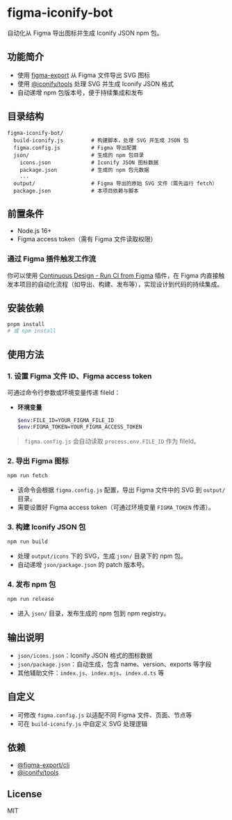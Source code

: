 # figma-iconify-bot

自动化从 Figma 导出图标并生成 Iconify JSON npm 包。

## 功能简介

- 使用 [figma-export](https://github.com/marcomontalbano/figma-export) 从 Figma 文件导出 SVG 图标
- 使用 [@iconify/tools](https://iconify.design/docs/libraries/tools/) 处理 SVG 并生成 Iconify JSON 格式
- 自动递增 npm 包版本号，便于持续集成和发布

## 目录结构

```
figma-iconify-bot/
  build-iconify.js         # 构建脚本，处理 SVG 并生成 JSON 包
  figma.config.js          # Figma 导出配置
  json/                    # 生成的 npm 包目录
    icons.json             # Iconify JSON 图标数据
    package.json           # 生成的 npm 包元数据
    ...
  output/                  # Figma 导出的原始 SVG 文件（需先运行 fetch）
  package.json             # 本项目依赖与脚本
```

## 前置条件

- Node.js 16+
- Figma access token（需有 Figma 文件读取权限）

### 通过 Figma 插件触发工作流

你可以使用 [Continuous Design - Run CI from Figma](https://www.figma.com/community/plugin/977948326423807703/continuous-design-run-ci-from-figma) 插件，在 Figma 内直接触发本项目的自动化流程（如导出、构建、发布等），实现设计到代码的持续集成。

## 安装依赖

```bash
pnpm install
# 或 npm install
```

## 使用方法

### 1. 设置 Figma 文件 ID、Figma access token

可通过命令行参数或环境变量传递 fileId：

- **环境变量**
  ```bash
  $env:FILE_ID=YOUR_FIGMA_FILE_ID
  $env:FIGMA_TOKEN=YOUR_FIGMA_ACCESS_TOKEN
  ```

> `figma.config.js` 会自动读取 `process.env.FILE_ID` 作为 fileId。

### 2. 导出 Figma 图标

```bash
npm run fetch
```

- 该命令会根据 `figma.config.js` 配置，导出 Figma 文件中的 SVG 到 `output/` 目录。
- 需要设置好 Figma access token（可通过环境变量 `FIGMA_TOKEN` 传递）。

### 3. 构建 Iconify JSON 包

```bash
npm run build
```

- 处理 `output/icons` 下的 SVG，生成 `json/` 目录下的 npm 包。
- 自动递增 `json/package.json` 的 patch 版本号。

### 4. 发布 npm 包

```bash
npm run release
```

- 进入 `json/` 目录，发布生成的 npm 包到 npm registry。

## 输出说明

- `json/icons.json`：Iconify JSON 格式的图标数据
- `json/package.json`：自动生成，包含 name、version、exports 等字段
- 其他辅助文件：`index.js`、`index.mjs`、`index.d.ts` 等

## 自定义

- 可修改 `figma.config.js` 以适配不同 Figma 文件、页面、节点等
- 可在 `build-iconify.js` 中自定义 SVG 处理逻辑

## 依赖

- [@figma-export/cli](https://github.com/marcomontalbano/figma-export)
- [@iconify/tools](https://iconify.design/docs/libraries/tools/)

## License

MIT
